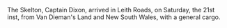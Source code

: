 The Skelton, Captain Dixon, arrived in Leith Roads, on Saturday, the 21st inst, from Van Dieman's Land and New South Wales, with a general cargo.